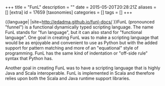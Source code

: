 +++
title = "FunL"
description = ""
date = 2015-05-20T20:28:21Z
aliases = []
[extra]
id = 17659
[taxonomies]
categories = []
tags = []
+++

{{language|
|site=http://edadma.github.io/funl-docs/
}}FunL (pronounced "funnel") is a functional dynamically typed scripting language. The name FunL stands for "fun language", but it can also stand for "functional language".  One goal in creating FunL was to make a scripting language that would be as enjoyable and convenient to use as Python but with the added support for pattern matching and more of an "equational" style of programming.  FunL has the same kind of indentation or "off-side rule" syntax that Python has.

Another goal in creating FunL was to have a scripting language that is highly Java and Scala interoperable.  FunL is implemented in Scala and therefore relies upon both the Scala and Java runtime support libraries.

